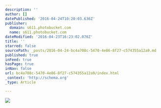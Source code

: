 ```yaml
---
description: ''
author: []
datePublished: '2016-04-24T10:20:03.636Z'
publisher:
  domain: s611.photobucket.com
  name: s611.photobucket.com
dateModified: '2016-04-23T16:23:02.076Z'
title: ''
starred: false
sourcePath: _posts/2016-04-24-bc4a708c-5470-4e86-8f27-c574355a12a9.md
published: true
inFeed: true
hasPage: true
inNav: false
url: bc4a708c-5470-4e86-8f27-c574355a12a9/index.html
_context: 'http://schema.org'
_type: Article

---
```

![](http://i611.photobucket.com/albums/tt191/Leda_Grace_Rasmussen/2016-04-21%2022.13.16_zpsivsx86z3.jpg?1461428225076&1461428228460&1461428236382&1461428253389)
